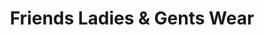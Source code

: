 ---
title: "Friends Ladies & Gents Wear"
url: /kapadwanj/friends-ladies-and-gents-wear/
shop: clothes
---